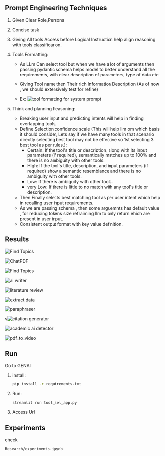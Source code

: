 
## Prompt Engineering Techniques

1. Given Clear Role,Persona
2. Concise task
3. Giving All tools Access before Logical Instruction help align reasoning with tools classificarion.
4. Tools Formatting:
   - As LLm Can select tool but when we have a lot of arguments then passing pydantic schema helps model to better understand all the requirements, with clear description of parameters, type of data etc.

   - Giving Tool name then Their rich Information Description (As of now , we should extensively test for refine)

   - Ex:
   ![tool formatting for system prompt](results/Screenshot%20from%202025-01-06%2012-56-38.png)

5. Think and planning Reasoning:
    - Breaking user input and predicting intents will help in finding overlapping tools.
    - Define Selection confidence scale (This will help llm om which basis it should consider, Lets say if we have many tools in that scenario directly selecting best tool may not be effective so 1st selecting 3 best tool as per rules.):
      - Certain: If the tool's title or description, along with its input parameters (if required), semantically matches up to 100% and there is no ambiguity with other tools.
      - High: If the tool's title, description, and input parameters (if required) show a semantic resemblance and there is no ambiguity with other tools.
      - Low: If there is ambiguity with other tools.
      - very Low: If there is little to no match with any tool's title or description.
    - Then Finally selects best matching tool as per user intent which help in recalling user input requirements.
    - As we are passing schema , then some arguemnts has default value , for reducing tokens size refraiming llm to only return ehich are present in user input.
    - Consistent output format with key value definition.




## Results
![Find Topics](results/Screenshot%20from%202025-01-06%2015-08-53.png)

![ChatPDF](results/Screenshot%20from%202025-01-06%2015-12-45.png)

![Find Topics](results/Screenshot%20from%202025-01-06%2015-13-52.png)

![ai writer](results/Screenshot%20from%202025-01-06%2015-17-08.png)

![literature review](results/Screenshot%20from%202025-01-06%2015-18-34.png)

![extract data](results/Screenshot%20from%202025-01-06%2015-21-21.png)

![paraphraser](results/Screenshot%20from%202025-01-06%2015-22-14.png)

v![citation generator](results/Screenshot%20from%202025-01-06%2015-23-06.png)

![academic ai detector](results/Screenshot%20from%202025-01-06%2015-25-21.png)

![pdf_to_video](results/Screenshot%20from%202025-01-06%2015-26-00.png)






## Run

Go to GENAI
1. install:
   ```bash
   pip install -r requirements.txt

2. Run:
   ```bashy
   streamlit run tool_sel_app.py

3. Access Url


## Experiments
check
```bash
Research/experiments.ipynb

